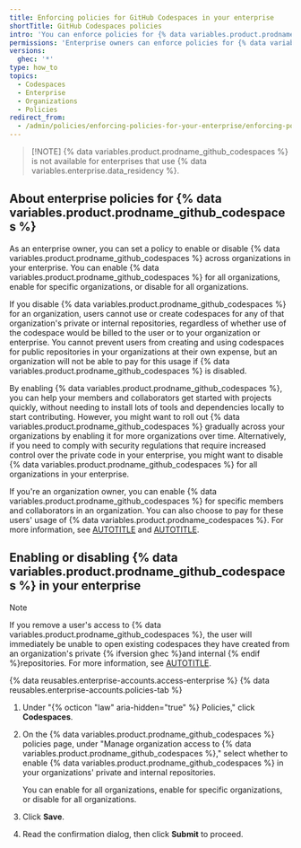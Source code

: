 ```yaml
---
title: Enforcing policies for GitHub Codespaces in your enterprise
shortTitle: GitHub Codespaces policies
intro: 'You can enforce policies for {% data variables.product.prodname_github_codespaces %} within your enterprise''s organizations.'
permissions: 'Enterprise owners can enforce policies for {% data variables.product.prodname_github_codespaces %} in an enterprise.'
versions:
  ghec: '*'
type: how_to
topics:
  - Codespaces
  - Enterprise
  - Organizations
  - Policies
redirect_from:
  - /admin/policies/enforcing-policies-for-your-enterprise/enforcing-policies-for-github-codespaces-in-your-enterprise
---
```


>[!NOTE] {% data variables.product.prodname_github_codespaces %} is not available for enterprises that use {% data variables.enterprise.data_residency %}.

## About enterprise policies for {% data variables.product.prodname_github_codespaces %}

As an enterprise owner, you can set a policy to enable or disable {% data variables.product.prodname_github_codespaces %} across organizations in your enterprise. You can enable {% data variables.product.prodname_github_codespaces %} for all organizations, enable for specific organizations, or disable for all organizations.

If you disable {% data variables.product.prodname_github_codespaces %} for an organization, users cannot use or create codespaces for any of that organization's private or internal repositories, regardless of whether use of the codespace would be billed to the user or to your organization or enterprise. You cannot prevent users from creating and using codespaces for public repositories in your organizations at their own expense, but an organization will not be able to pay for this usage if {% data variables.product.prodname_github_codespaces %} is disabled.

By enabling {% data variables.product.prodname_github_codespaces %}, you can help your members and collaborators get started with projects quickly, without needing to install lots of tools and dependencies locally to start contributing. However, you might want to roll out {% data variables.product.prodname_github_codespaces %} gradually across your organizations by enabling it for more organizations over time. Alternatively, if you need to comply with security regulations that require increased control over the private code in your enterprise, you might want to disable {% data variables.product.prodname_github_codespaces %} for all organizations in your enterprise.

If you're an organization owner, you can enable {% data variables.product.prodname_github_codespaces %} for specific members and collaborators in an organization. You can also choose to pay for these users' usage of {% data variables.product.prodname_codespaces %}. For more information, see [AUTOTITLE](/codespaces/managing-codespaces-for-your-organization/enabling-or-disabling-github-codespaces-for-your-organization) and [AUTOTITLE](/codespaces/managing-codespaces-for-your-organization/choosing-who-owns-and-pays-for-codespaces-in-your-organization).

## Enabling or disabling {% data variables.product.prodname_github_codespaces %} in your enterprise

> [!NOTE]
> If you remove a user's access to {% data variables.product.prodname_github_codespaces %}, the user will immediately be unable to open existing codespaces they have created from an organization's private {% ifversion ghec %}and internal {% endif %}repositories. For more information, see [AUTOTITLE](/codespaces/managing-codespaces-for-your-organization/enabling-or-disabling-github-codespaces-for-your-organization#about-changing-your-settings).

{% data reusables.enterprise-accounts.access-enterprise %}
{% data reusables.enterprise-accounts.policies-tab %}
1. Under "{% octicon "law" aria-hidden="true" %} Policies," click **Codespaces**.
1. On the {% data variables.product.prodname_github_codespaces %} policies page, under "Manage organization access to {% data variables.product.prodname_github_codespaces %}," select whether to enable {% data variables.product.prodname_github_codespaces %} in your organizations' private and internal repositories.

   You can enable for all organizations, enable for specific organizations, or disable for all organizations.
1. Click **Save**.
1. Read the confirmation dialog, then click **Submit** to proceed.
